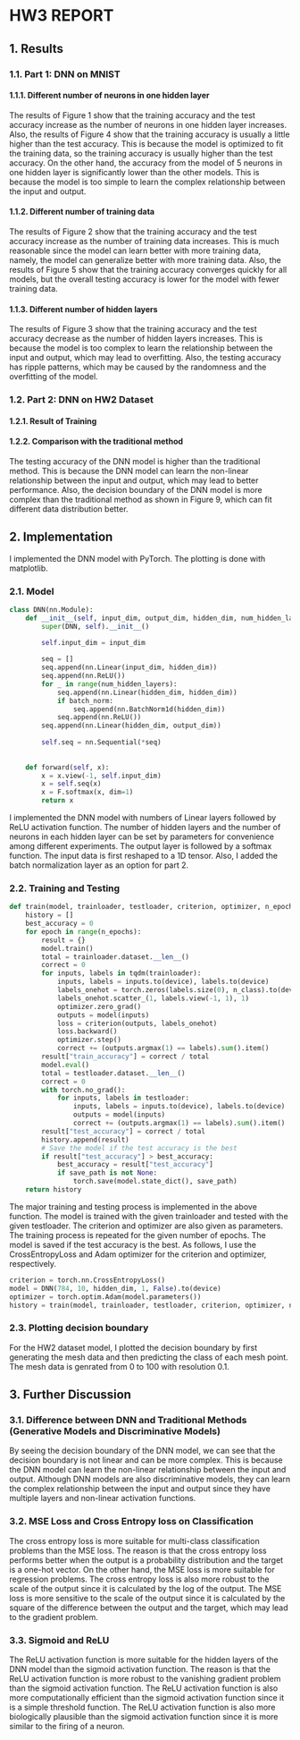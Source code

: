 # HW3 REPORT

## 1. Results

### 1.1. Part 1: DNN on MNIST

#### 1.1.1. Different number of neurons in one hidden layer

The results of Figure 1 show that the training accuracy and the test accuracy increase as the number of neurons in one hidden layer increases. Also, the results of Figure 4 show that the training accuracy is usually a little higher than the test accuracy. This is because the model is optimized to fit the training data, so the training accuracy is usually higher than the test accuracy. On the other hand, the accuracy from the model of 5 neurons in one hidden layer is significantly lower than the other models. This is because the model is too simple to learn the complex relationship between the input and output.

#### 1.1.2. Different number of training data

The results of Figure 2 show that the training accuracy and the test accuracy increase as the number of training data increases. This is much reasonable since the model can learn better with more training data, namely, the model can generalize better with more training data. Also, the results of Figure 5 show that the training accuracy converges quickly for all models, but the overall testing accuracy is lower for the model with fewer training data.

#### 1.1.3. Different number of hidden layers

The results of Figure 3 show that the training accuracy and the test accuracy decrease as the number of hidden layers increases. This is because the model is too complex to learn the relationship between the input and output, which may lead to overfitting. Also, the testing accuracy has ripple patterns, which may be caused by the randomness and the overfitting of the model.

### 1.2. Part 2: DNN on HW2 Dataset

#### 1.2.1. Result of Training

#### 1.2.2. Comparison with the traditional method

The testing accuracy of the DNN model is higher than the traditional method. This is because the DNN model can learn the non-linear relationship between the input and output, which may lead to better performance. Also, the decision boundary of the DNN model is more complex than the traditional method as shown in Figure 9, which can fit different data distribution better.


## 2. Implementation

I implemented the DNN model with PyTorch. The plotting is done with matplotlib.

### 2.1. Model

```python
class DNN(nn.Module):
    def __init__(self, input_dim, output_dim, hidden_dim, num_hidden_layers, batch_norm):
        super(DNN, self).__init__()

        self.input_dim = input_dim
        
        seq = []
        seq.append(nn.Linear(input_dim, hidden_dim))
        seq.append(nn.ReLU())
        for _ in range(num_hidden_layers):
            seq.append(nn.Linear(hidden_dim, hidden_dim))
            if batch_norm:
                seq.append(nn.BatchNorm1d(hidden_dim))
            seq.append(nn.ReLU())
        seq.append(nn.Linear(hidden_dim, output_dim))
        
        self.seq = nn.Sequential(*seq)
        
        
    def forward(self, x):
        x = x.view(-1, self.input_dim)
        x = self.seq(x)
        x = F.softmax(x, dim=1)
        return x
```

I implemented the DNN model with numbers of Linear layers followed by ReLU activation function. The number of hidden layers and the number of neurons in each hidden layer can be set by parameters for convenience among different experiments. The output layer is followed by a softmax function. The input data is first reshaped to a 1D tensor. Also, I added the batch normalization layer as an option for part 2.

### 2.2. Training and Testing

```python
def train(model, trainloader, testloader, criterion, optimizer, n_epochs, device, n_class, save_path=None):
    history = []
    best_accuracy = 0
    for epoch in range(n_epochs):
        result = {}
        model.train()
        total = trainloader.dataset.__len__()
        correct = 0
        for inputs, labels in tqdm(trainloader):
            inputs, labels = inputs.to(device), labels.to(device)
            labels_onehot = torch.zeros(labels.size(0), n_class).to(device)
            labels_onehot.scatter_(1, labels.view(-1, 1), 1)
            optimizer.zero_grad()
            outputs = model(inputs)
            loss = criterion(outputs, labels_onehot)
            loss.backward()
            optimizer.step()
            correct += (outputs.argmax(1) == labels).sum().item()
        result["train_accuracy"] = correct / total
        model.eval()
        total = testloader.dataset.__len__()
        correct = 0
        with torch.no_grad():
            for inputs, labels in testloader:
                inputs, labels = inputs.to(device), labels.to(device)
                outputs = model(inputs)
                correct += (outputs.argmax(1) == labels).sum().item()
        result["test_accuracy"] = correct / total
        history.append(result)
        # Save the model if the test accuracy is the best
        if result["test_accuracy"] > best_accuracy:
            best_accuracy = result["test_accuracy"]
            if save_path is not None:
                torch.save(model.state_dict(), save_path)
    return history
```

The major training and testing process is implemented in the above function. The model is trained with the given trainloader and tested with the given testloader. The criterion and optimizer are also given as parameters. The training process is repeated for the given number of epochs. The model is saved if the test accuracy is the best. As follows, I use the CrossEntropyLoss and Adam optimizer for the criterion and optimizer, respectively.

```python
criterion = torch.nn.CrossEntropyLoss()
model = DNN(784, 10, hidden_dim, 1, False).to(device)
optimizer = torch.optim.Adam(model.parameters())
history = train(model, trainloader, testloader, criterion, optimizer, n_epochs, device, 10)
```

### 2.3. Plotting decision boundary

For the HW2 dataset model, I plotted the decision boundary by first generating the mesh data and then predicting the class of each mesh point. The mesh data is genrated from 0 to 100 with resolution 0.1.

## 3. Further Discussion

### 3.1. Difference between DNN and Traditional Methods (Generative Models and Discriminative Models)

By seeing the decision boundary of the DNN model, we can see that the decision boundary is not linear and can be more complex. This is because the DNN model can learn the non-linear relationship between the input and output. Although DNN models are also discriminative models, they can learn the complex relationship between the input and output since they have multiple layers and non-linear activation functions.

### 3.2. MSE Loss and Cross Entropy loss on Classification

The cross entropy loss is more suitable for multi-class classification problems than the MSE loss. The reason is that the cross entropy loss performs better when the output is a probability distribution and the target is a one-hot vector. On the other hand, the MSE loss is more suitable for regression problems. The cross entropy loss is also more robust to the scale of the output since it is calculated by the log of the output. The MSE loss is more sensitive to the scale of the output since it is calculated by the square of the difference between the output and the target, which may lead to the gradient problem.

### 3.3. Sigmoid and ReLU

The ReLU activation function is more suitable for the hidden layers of the DNN model than the sigmoid activation function. The reason is that the ReLU activation function is more robust to the vanishing gradient problem than the sigmoid activation function. The ReLU activation function is also more computationally efficient than the sigmoid activation function since it is a simple threshold function. The ReLU activation function is also more biologically plausible than the sigmoid activation function since it is more similar to the firing of a neuron.
